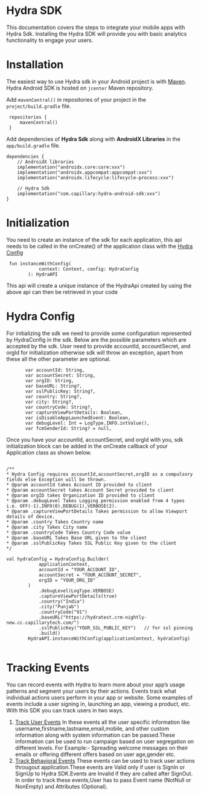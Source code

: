 # Hydra SDK

This documentation covers the steps to integrate your mobile apps with Hydra Sdk. Installing the Hydra SDK will provide you with basic analytics functionality to engage your users. 

# Installation

The easiest way to use Hydra sdk in your Android project is with [Maven](https://maven.apache.org/). Hydra Android SDK is hosted on `jcenter` Maven repository.

Add `mavenCentral()` in repositories of your project in the `project/build.gradle` file.

```
 repositories {
     mavenCentral()
 }
 ```   
 Add dependencies of **Hydra Sdk** along with **AndroidX Libraries** in the `app/build.gradle` file.
 
 ```
 dependencies {
     // AndroidX libraries
     implementation("androidx.core:core:xxx")
     implementation("androidx.appcompat:appcompat:xxx")
     implementation("androidx.lifecycle:lifecycle-process:xxx")
     
     // Hydra Sdk
     implementation("com.capillary:hydra-android-sdk:xxx")
 }
 ```
 
# Initialization

You need to create an instance of the sdk for each application, this api needs to be called in the onCreate() of the application class with the [Hydra Config](README.md#hydra-config)

```
 fun instanceWithConfig(
            context: Context, config: HydraConfig
        ): HydraAPI
```
This api will create a unique instance of the HydraApi created by using the above api can then be retrieved in your code 

# Hydra Config
For initializing the sdk we need to provide some configuration represented by HydraConfig in the sdk. Below are the possible parameters which are accepted by the sdk. User need to provide accountId, accountSecret, and orgId for initialization otherwise sdk will throw an exception, apart from these all the other parameter are optional. 

```
       var accountId: String,
       var accountSecret: String,
       var orgID: String,
       var baseURL: String?,
       var sslPublicKey: String?,
       var country: String?,
       var city: String?,
       var countryCode: String?,
       var captureViewPortDetails: Boolean,
       var isDisableAppLaunchedEvent: Boolean,
       var debugLevel: Int = LogType.INFO.intValue(),
       var fcmSenderId: String? = null,
```

Once you have your accountId, accountSecret, and orgId with you, sdk initialization block can be added in the onCreate callback of your Application class as shown below.
```

/**
* Hydra Config requires accountId,accountSecret,orgID as a compulsory fields else Exception will be thrown.
* @param accountId takes Account ID provided to client 
* @param accountSecret takes Account Secret provided to client
* @param orgID takes Organization ID provided to client
* @param .debugLevel Takes Logging permission enabled from 4 types i.e. OFF(-1),INFO(0),DEBUG(1),VERBOSE(2).
* @param .captureViewPortDetails Takes permission to allow Viewport details of device.
* @param .country Takes Country name
* @param .city Takes City name
* @param .countryCode Takes Country Code value
* @param .baseURL Takes Base URL given to the client
* @param .sslPublicKey Takes SSL Public Key given to the client
*/
  
val hydraConfig = HydraConfig.Builder(
            applicationContext,
            accountId = "YOUR_ACCOUNT_ID",
            accountSecret = "YOUR_ACCOUNT_SECRET",
            orgID = "YOUR_ORG_ID"
        )
            .debugLevel(LogType.VERBOSE) 
            .captureViewPortDetails(true)
            .country("India")
            .city("Punjab")
            .countryCode("91")
            .baseURL("https://hydratest.crm-nightly-new.cc.capillarytech.com/")
            .sslPublicKey("YOUR_SSL_PUBLIC_KEY")   // for ssl pinning
            .build()
        HydraAPI.instanceWithConfig(applicationContext, hydraConfig)
        
  ```

# Tracking Events
You can record events with Hydra to learn more about your app’s usage patterns and segment your users by their actions.
Events track what individual actions users perform in your app or website. Some examples of events include a user signing in, launching an app, viewing a product, etc. With this SDK you can track users in two ways.

1. [Track User Events](track-user-events.md#track-user-events) In these events all the user specific information like username,firstname,lastname,email,mobile, and other custom information along with system information can be passed.These information can be used to run campaign based on user segregation on different levels.
For Example:- Spreading welcome messages on their emails or offering different offers based on user age,gender etc.
2. [Track Behavioral Events](track-behavioral-events.md#track-behavioral-events) These events can be used to track user actions througout application.These events are Valid only if user is SignIn or SignUp to Hydra SDK.Events are Invalid if they are called after SignOut. 
In order to track these events,User has to pass Event name (NotNull or NonEmpty) and Attributes (Optional). 
